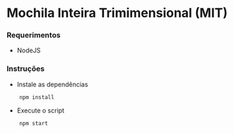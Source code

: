 # Mochila Inteira Trimimensional (MIT)
### Requerimentos
- NodeJS

### Instruções
- Instale as dependências
```
    npm install
```

- Execute o script
```
    npm start
```